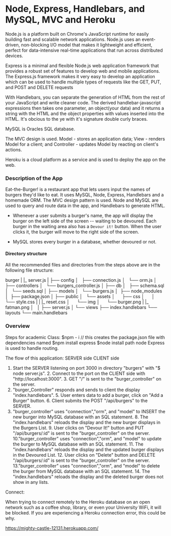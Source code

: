 # Node, Express, Handlebars, and MySQL, MVC and Heroku

Node.js is a platform built on Chrome's JavaScript runtime for easily building fast and scalable network applications. Node.js uses an event-driven, non-blocking I/O model that makes it lightweight and efficient, perfect for data-intensive real-time applications that run across distributed devices.

Express is a minimal and flexible Node.js web application framework that provides a robust set of features to develop web and mobile applications. The Express.js framework makes it very easy to develop an application which can be used to handle multiple types of requests like the GET, PUT, and POST and DELETE requests

 With Handlebars, you can separate the generation of HTML from the rest of your JavaScript and write cleaner code. The derived handlebar-javascript expressions then takes one parameter, an object(your data) and it returns a string with the HTML and the object properties with values inserted into the HTML. It's obcious to the ye with it's
 signature double curly braces.

 MySQL is Oracles SQL database.

 The MVC design is used. Model - stores an application data; View - renders Model for a client; and Controller - updates Model by reacting on client's actions.

 Heroku is a cloud platform as a service and is used to deploy the app on the web.

 

### Description of the App
Eat-the-Burger! is a restaurant app that lets users input the names of burgers they'd like to eat.
It uses MySQL, Node, Express, Handlebars and a homemade ORM. The MVC design pattern is used. Node and MySQL are used to query and route data in the app, and Handlebars to generate  HTML.

* Whenever a user submits a burger's name, the app will display the burger on the left side of the screen -- waiting to be devoured. Each burger in the waiting area also has a `Devour it!` button. When the user clicks it, the burger will move to the right side of the screen.

* MySQL stores every burger in a database, whether devoured or not.

#### Directory structure

All the recommended files and directories from the steps above are in the following file structure:

burger
|
|_ server.js
|
├── config
│   ├── connection.js
│   └── orm.js
│ 
├── controllers
│   └── burgers_controller.js
│
├── db
│   ├── schema.sql
│   └── seeds.sql
│
├── models
│   └── burgers.js
│ 
├── node_modules
│ 
├── package.json
│
├── public
│   └── assets
│       ├── css
│       │   └── style.css
|       |    |_ reset.css
│       └── img
│           └── burger.png
|           |_  fatman.png
│   
│
├── server.js
│
└── views
    ├── index.handlebars
    └── layouts
       └── main.handlebars





### Overview
Steps for academic Class:
  $npm - i   // this creates the package.json file with dependencies named
  $npm install express 
  $node install path 
node Express is used to handle routing.

The flow of this application:
SERVER side    CLIENT side

  1. Start the SERVER listening on port 3000 in directory "burgers" with "$ node server.js".
              2. Connect to the port on the CLIENT side with "http://localhost:3000".
              3. GET "/" is sent to the "burger_controller" on the server. 
  4. "burger_Controller" responds and sends to client the display "index.handlebars".
              5. User enters data to add a burger, click on "Add a Burger" button. 
              6. Client submits the POST "/api/burgers" to the SERVER.
  7. "burger_controller" uses "connection","orm", and "model" to INSERT the new burger into MySQL 
      database with an SQL statement.
              8. The "index.handlebars" reloads the display and the new burger displays in the Burgers List. 
              9. User clicks on "Devour It!" button and PUT "/api/burgers/:id" is  sent to the "burger_controller"
                on the server. 
  10."burger_controller" uses "connection","orm", and "model" to update the burger to MySQL database with an 
    SQL statement.
              11. The "index.handlebars" reloads the display and the updated burger displays in the Devoured List. 
              12. User clicks on "Delete" button and DELETE "/api/burgers/:id" is sent to the "burger_controller"
                 on the server. 
  13."burger_controller" uses "connection","orm", and "model" to delete the burger from MySQL database with an
     SQL statement.
              14. The "index.handlebars" reloads the display and the deleted burger does not show in any lists. 
              



Connect:

When trying to connect remotely to the Heroku database on an open network such as a coffee shop, library, or even your University WiFi, it will be blocked. If you are experiencing a Heroku connection error, this could be why.

https://mighty-castle-12131.herokuapp.com/




